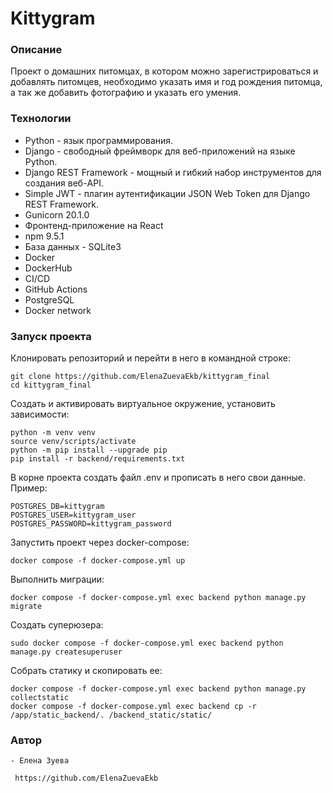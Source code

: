 # Kittygram

### Описание
Проект о домашних питомцах, в котором можно зарегистрироваться и добавлять питомцев, необходимо указать имя и год рождения питомца, а так же добавить фотографию и указать его умения. 

### Технологии
- Python - язык программирования.
- Django - свободный фреймворк для веб-приложений на языке Python.
- Django REST Framework - мощный и гибкий набор инструментов для создания веб-API.
- Simple JWT - плагин аутентификации JSON Web Token для Django REST Framework.
- Gunicorn 20.1.0 
- Фронтенд-приложение на React 
- npm 9.5.1 
- База данных - SQLite3
- Docker
- DockerHub
- CI/CD
- GitHub Actions
- PostgreSQL
- Docker network

### Запуск проекта
Клонировать репозиторий и перейти в него в командной строке:
```
git clone https://github.com/ElenaZuevaEkb/kittygram_final
cd kittygram_final
```
Cоздать и активировать виртуальное окружение, установить зависимости:
```
python -m venv venv
source venv/scripts/activate
python -m pip install --upgrade pip
pip install -r backend/requirements.txt
```
В корне проекта создать файл .env и прописать в него свои данные.
Пример:
```
POSTGRES_DB=kittygram
POSTGRES_USER=kittygram_user
POSTGRES_PASSWORD=kittygram_password
```
Запустить проект через docker-compose:
```
docker compose -f docker-compose.yml up
```
Выполнить миграции:
```
docker compose -f docker-compose.yml exec backend python manage.py migrate
```
Создать суперюзера:
```
sudo docker compose -f docker-compose.yml exec backend python manage.py createsuperuser
```
Собрать статику и скопировать ее:
```
docker compose -f docker-compose.yml exec backend python manage.py collectstatic
docker compose -f docker-compose.yml exec backend cp -r /app/static_backend/. /backend_static/static/
```
### Автор
```
- Елена Зуева
```
```
 https://github.com/ElenaZuevaEkb
```
